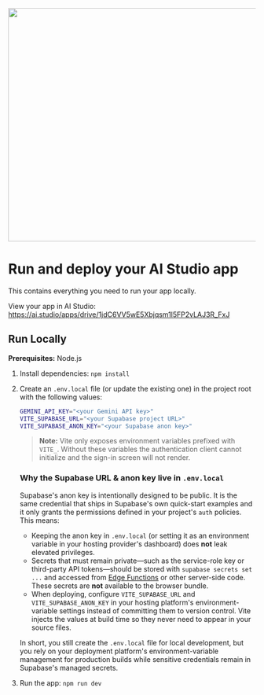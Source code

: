 <div align="center">
<img width="1200" height="475" alt="GHBanner" src="https://github.com/user-attachments/assets/0aa67016-6eaf-458a-adb2-6e31a0763ed6" />
</div>

# Run and deploy your AI Studio app

This contains everything you need to run your app locally.

View your app in AI Studio: https://ai.studio/apps/drive/1jdC6VV5wE5Xbjqsm1l5FP2vLAJ3R_FxJ

## Run Locally

**Prerequisites:**  Node.js


1. Install dependencies:
   `npm install`
2. Create an `.env.local` file (or update the existing one) in the project root with the following values:

   ```bash
   GEMINI_API_KEY="<your Gemini API key>"
   VITE_SUPABASE_URL="<your Supabase project URL>"
   VITE_SUPABASE_ANON_KEY="<your Supabase anon key>"
   ```

   > **Note:** Vite only exposes environment variables prefixed with `VITE_`. Without these variables the authentication client cannot initialize and the sign-in screen will not render.

   ### Why the Supabase URL & anon key live in `.env.local`

   Supabase's anon key is intentionally designed to be public. It is the same credential that ships in Supabase's own quick-start examples and it only grants the permissions defined in your project's `auth` policies. This means:

   * Keeping the anon key in `.env.local` (or setting it as an environment variable in your hosting provider's dashboard) does **not** leak elevated privileges.
   * Secrets that must remain private&mdash;such as the service-role key or third-party API tokens&mdash;should be stored with `supabase secrets set ...` and accessed from [Edge Functions](https://supabase.com/docs/guides/functions) or other server-side code. These secrets are **not** available to the browser bundle.
   * When deploying, configure `VITE_SUPABASE_URL` and `VITE_SUPABASE_ANON_KEY` in your hosting platform's environment-variable settings instead of committing them to version control. Vite injects the values at build time so they never need to appear in your source files.

   In short, you still create the `.env.local` file for local development, but you rely on your deployment platform's environment-variable management for production builds while sensitive credentials remain in Supabase's managed secrets.

3. Run the app:
   `npm run dev`
